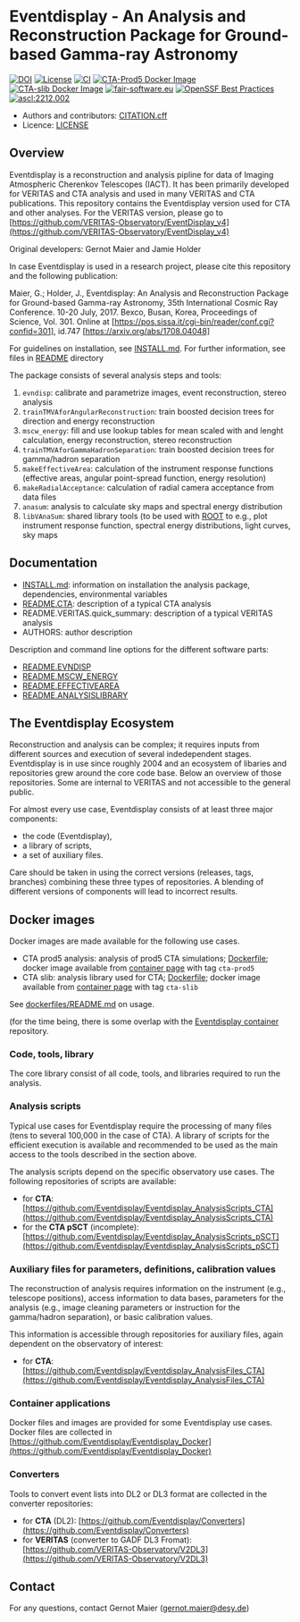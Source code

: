 # Eventdisplay - An Analysis and Reconstruction Package for Ground-based Gamma-ray Astronomy


[![DOI](https://zenodo.org/badge/DOI/10.5281/zenodo.6814319.svg)](https://doi.org/10.5281/zenodo.6814319)
[![License](https://img.shields.io/badge/License-BSD_3--Clause-blue.svg)](https://opensource.org/licenses/BSD-3-Clause)
[![CI](https://github.com/Eventdisplay/Eventdisplay/actions/workflows/ci.yml/badge.svg)](https://github.com/Eventdisplay/Eventdisplay/actions/workflows/ci.yml)
[![CTA-Prod5 Docker Image](https://github.com/Eventdisplay/Eventdisplay/actions/workflows/packages-cta-prod5.yml/badge.svg)](https://github.com/Eventdisplay/Eventdisplay/actions/workflows/packages-cta-prod5.yml)
[![CTA-slib Docker Image](https://github.com/Eventdisplay/Eventdisplay/actions/workflows/packages-cta-slib.yml/badge.svg)](https://github.com/Eventdisplay/Eventdisplay/actions/workflows/packages-cta-slib.yml)
[![fair-software.eu](https://img.shields.io/badge/fair--software.eu-%E2%97%8F%20%20%E2%97%8F%20%20%E2%97%8B%20%20%E2%97%8F%20%20%E2%97%8B-orange)](https://fair-software.eu)
[![OpenSSF Best Practices](https://bestpractices.coreinfrastructure.org/projects/6753/badge)](https://bestpractices.coreinfrastructure.org/projects/6753)
[![ascl:2212.002](https://ascl.net/2212.002)](https://img.shields.io/badge/ascl-2212.002-blue.svg?colorB=262255)

* Authors and contributors: [CITATION.cff](CITATION.cff)
* Licence: [LICENSE](LICENSE)


## Overview

Eventdisplay is a reconstruction and analysis pipline for data of
Imaging Atmospheric Cherenkov Telescopes (IACT).
It has been primarily developed for VERITAS and CTA analysis and used in
many VERITAS and CTA publications. 
This repository contains the Eventdisplay version used for CTA and other analyses.
For the VERITAS version, please go to [https://github.com/VERITAS-Observatory/EventDisplay_v4](https://github.com/VERITAS-Observatory/EventDisplay_v4)

Original developers: Gernot Maier and Jamie Holder

In case Eventdisplay is used in a research project, please cite this repository and
the following publication:

Maier, G.; Holder, J., Eventdisplay: An Analysis and Reconstruction Package for 
Ground-based Gamma-ray Astronomy,  35th International Cosmic Ray Conference.
10-20 July, 2017. Bexco, Busan, Korea, Proceedings of Science, Vol. 301.
Online at [https://pos.sissa.it/cgi-bin/reader/conf.cgi?confid=301], id.747
[https://arxiv.org/abs/1708.04048]

For guidelines on installation, see [INSTALL.md](INSTALL.md). For further information, 
see files in [README](./README) directory

The package consists of several analysis steps and tools:

1. `evndisp`: calibrate and parametrize images, event reconstruction, stereo analysis
2. `trainTMVAforAngularReconstruction`: train boosted decision trees for direction and energy reconstruction
3. `mscw_energy`: fill and use lookup tables for mean scaled with and lenght calculation, energy reconstruction, stereo reconstruction
4. `trainTMVAforGammaHadronSeparation`: train boosted decision trees for gamma/hadron separation
5. `makeEffectiveArea`: calculation of the instrument response functions (effective areas, angular point-spread function, energy resolution)
6. `makeRadialAcceptance`: calculation of radial camera acceptance from data files
7. `anasum`: analysis to calculate sky maps and spectral energy distribution
8. `libVAnaSum`: shared library tools (to be used with [ROOT](https://root.cern/) to e.g., plot instrument response function, spectral energy distributions, light curves, sky maps

## Documentation

- [INSTALL.md](INSTALL.md): information on installation the analysis package, dependencies, environmental variables
- [README.CTA](README/README.CTA): description of a typical CTA analysis
- README.VERITAS.quick_summary: description of a typical VERITAS analysis
- AUTHORS: author description

Description and command line options for the different software parts:

- [README.EVNDISP](README/README.EVNDISP)
- [README.MSCW_ENERGY](README/README.MSCW_ENERGY)
- [README.EFFECTIVEAREA](README/README.EFFECTIVEAREA)
- [README.ANALYSISLIBRARY](README/README.ANALYSISLIBRARY)

## The Eventdisplay Ecosystem

Reconstruction and analysis can be complex; it requires inputs from different sources and execution of several indedependent stages.
Eventdisplay is in use since roughly 2004 and an ecosystem of libaries and repositories grew around the core code base. 
Below an overview of those repositories. 
Some are internal to VERITAS and not accessible to the general public.

For almost every use case, Eventdisplay consists of at least three major components: 
- the code (Eventdisplay), 
- a library of scripts,
- a set of auxiliary files.

Care should be taken in using the correct versions (releases, tags, branches) combining these three types of repositories.
A blending of different versions of components will lead to incorrect results.

## Docker images

Docker images are made available for the following use cases.

- CTA prod5 analysis: analysis of prod5 CTA simulations; [Dockerfile](dockerfiles/Dockerfile-cta-prod5); docker image available from [container page](https://github.com/Eventdisplay/Eventdisplay/pkgs/container/eventdisplay) with tag `cta-prod5`
- CTA slib: analysis library used for CTA; [Dockerfile](dockerfiles/Dockerfile-cta-slib); docker image available from [container page](https://github.com/Eventdisplay/Eventdisplay/pkgs/container/eventdisplay) with tag `cta-slib`

See [dockerfiles/README.md](dockerfiles/README.md) on usage.

(for the time being, there is some overlap with the [Eventdisplay container](https://github.com/Eventdisplay/Eventdisplay_Docker) repository.

### Code, tools, library

The core library consist of all code, tools, and libraries required to run the analysis.

### Analysis scripts

Typical use cases for Eventdisplay require the processing of many files (tens to several 100,000 in the case of CTA).
A library of scripts for the efficient execution is available and recommended to be used as the main access to the tools described in the section above.

The analysis scripts depend on the specific observatory use cases. 
The following repositories of scripts are available:

- for **CTA**: [https://github.com/Eventdisplay/Eventdisplay_AnalysisScripts_CTA](https://github.com/Eventdisplay/Eventdisplay_AnalysisScripts_CTA)
- for the **CTA pSCT** (incomplete): [https://github.com/Eventdisplay/Eventdisplay_AnalysisScripts_pSCT](https://github.com/Eventdisplay/Eventdisplay_AnalysisScripts_pSCT)

### Auxiliary files for parameters, definitions, calibration values

The reconstruction of analysis requires information on the instrument (e.g., telescope positions), access information to data bases, parameters for the analysis (e.g., image cleaning parameters or instruction for the gamma/hadron separation), or basic calibration values.

This information is accessible through repositories for auxiliary files, again dependent on the observatory of interest:

- for **CTA**: [https://github.com/Eventdisplay/Eventdisplay_AnalysisFiles_CTA](https://github.com/Eventdisplay/Eventdisplay_AnalysisFiles_CTA)

### Container applications

Docker files and images are provided for some Eventdisplay use cases.
Docker files are collected in [https://github.com/Eventdisplay/Eventdisplay_Docker](https://github.com/Eventdisplay/Eventdisplay_Docker)

### Converters

Tools to convert event lists into DL2 or DL3 format are collected in the converter repositories:

- for **CTA** (DL2): [https://github.com/Eventdisplay/Converters](https://github.com/Eventdisplay/Converters)
- for **VERITAS** (converter to GADF DL3 Fromat): [https://github.com/VERITAS-Observatory/V2DL3](https://github.com/VERITAS-Observatory/V2DL3)

## Contact

For any questions, contact Gernot Maier (gernot.maier@desy.de)
